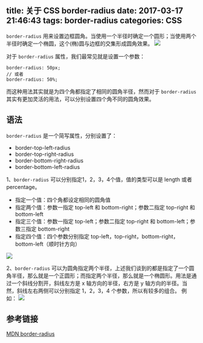 title: 关于 CSS border-radius
date: 2017-03-17 21:46:43
tags: border-radius
categories: CSS
---


`border-radius` 用来设置边框圆角。当使用一个半径时确定一个圆形；当使用两个半径时确定一个椭圆，这个(椭)圆与边框的交集形成圆角效果。
![](http://7vikhl.com1.z0.glb.clouddn.com/FC08A931-6DE4-4CE0-A6F8-4F1B523E2007.png)

对于 `border-radius` 属性，我们最常见就是设置一个参数：
```
border-radius: 50px;
// 或者
border-radius: 50%;
```
而这种用法其实就是为四个角都指定了相同的圆角半径，然而对于 `border-radius` 其实有更加灵活的用法，可以分别设置四个角不同的圆角效果。

<!-- more -->

## 语法
`border-radius` 是一个简写属性，分别设置了：
- border-top-left-radius
- border-top-right-radius
- border-bottom-right-radius
- border-bottom-left-radius

1、`border-radius` 可以分别指定1，2，3，4个值，值的类型可以是 length 或者 percentage。
- 指定一个值：四个角都设定相同的圆角值
- 指定两个值：参数一指定 top-left 和 bottom-right；参数二指定 top-right 和 bottom-left
- 指定三个值：参数一指定 top-left；参数二指定 top-right 和 bottom-left；参数三指定 bottom-right
- 指定四个值：四个参数分别指定 top-left，top-right，bottom-right，bottom-left（顺时针方向）

![](http://7vikhl.com1.z0.glb.clouddn.com/33F068D3-6BC7-4EE1-94BD-1B83632382FA.png)

2、`border-radius` 可以为圆角指定两个半径，上述我们谈到的都是指定了一个圆角半径，那么就是一个正圆形；而指定两个半径，那么就是一个椭圆形。用法是通过一个斜线分割开，斜线左方是 x 轴方向的半径，右方是 y 轴方向的半径。当然，斜线左右两侧可以分别指定 1，2，3，4 个参数，所以有较多的组合。
例如：
![](http://7vikhl.com1.z0.glb.clouddn.com/D6EBFB3B-41B5-4249-84C6-5F1773F8C480.png)

## 参考链接
[MDN border-radius](https://developer.mozilla.org/en-US/docs/Web/CSS/border-radius)


